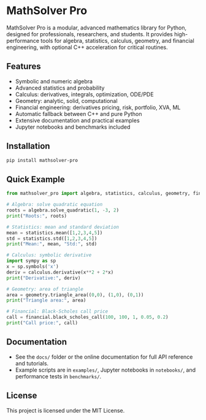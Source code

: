 # MathSolver Pro

MathSolver Pro is a modular, advanced mathematics library for Python, designed for professionals, researchers, and students. It provides high-performance tools for algebra, statistics, calculus, geometry, and financial engineering, with optional C++ acceleration for critical routines.

## Features
- Symbolic and numeric algebra
- Advanced statistics and probability
- Calculus: derivatives, integrals, optimization, ODE/PDE
- Geometry: analytic, solid, computational
- Financial engineering: derivatives pricing, risk, portfolio, XVA, ML
- Automatic fallback between C++ and pure Python
- Extensive documentation and practical examples
- Jupyter notebooks and benchmarks included

## Installation
```bash
pip install mathsolver-pro
```

## Quick Example
```python
from mathsolver_pro import algebra, statistics, calculus, geometry, financial

# Algebra: solve quadratic equation
roots = algebra.solve_quadratic(1, -3, 2)
print("Roots:", roots)

# Statistics: mean and standard deviation
mean = statistics.mean([1,2,3,4,5])
std = statistics.std([1,2,3,4,5])
print("Mean:", mean, "Std:", std)

# Calculus: symbolic derivative
import sympy as sp
x = sp.symbols('x')
deriv = calculus.derivative(x**2 + 2*x)
print("Derivative:", deriv)

# Geometry: area of triangle
area = geometry.triangle_area((0,0), (1,0), (0,1))
print("Triangle area:", area)

# Financial: Black-Scholes call price
call = financial.black_scholes_call(100, 100, 1, 0.05, 0.2)
print("Call price:", call)
```

## Documentation
- See the `docs/` folder or the online documentation for full API reference and tutorials.
- Example scripts are in `examples/`, Jupyter notebooks in `notebooks/`, and performance tests in `benchmarks/`.

## License
This project is licensed under the MIT License.
